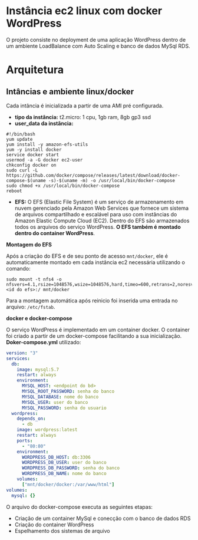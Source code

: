 # Instância ec2 linux com docker WordPress

  O projeto consiste no deployment de uma aplicação WordPress dentro de um ambiente LoadBalance com Auto Scaling e banco de dados MySql RDS.
  
# Arquitetura
  
## Intâncias e ambiente linux/docker
Cada intância é inicializada a partir de uma AMI pré configurada.
- **tipo da instância:** t2.micro: 1 cpu, 1gb ram, 8gb gp3 ssd
- **user_data da instância:**
```shell
#!/bin/bash
yum update
yum install -y amazon-efs-utils
yum -y install docker
service docker start
usermod -a -G docker ec2-user
chkconfig docker on
sudo curl -L https://github.com/docker/compose/releases/latest/download/docker-compose-$(uname -s)-$(uname -m) -o /usr/local/bin/docker-compose
sudo chmod +x /usr/local/bin/docker-compose
reboot
```
- **EFS:** O EFS (Elastic File System) é um serviço de armazenamento em nuvem gerenciado pela Amazon Web Services que fornece um sistema de arquivos compartilhado e escalável para uso com instâncias do Amazon Elastic Compute Cloud (EC2). Dentro do EFS são armazenados todos os arquivos do serviço WordPress. **O EFS também é montado dentro do container WordPress**.

**Montagem do EFS**

Após a criação do EFS e de seu ponto de acesso `mnt/docker`, ele é automaticamente montado em cada instância ec2 necessária utilizando o comando:

```shell
sudo mount -t nfs4 -o nfsvers=4.1,rsize=1048576,wsize=1048576,hard,timeo=600,retrans=2,noresvport <id do efs>:/ mnt/docker
```

Para a montagem automática após reinicio foi inserida uma entrada no arquivo: `/etc/fstab`.

**docker e docker-compose**

O serviço WordPress é implementado em um container docker. O container foi criado a partir de um docker-compose facilitando a sua inicialização.
**Doker-compose.yml** utilizado: 

```yaml
version: "3"
services:
  db:
    image: mysql:5.7
    restart: always
    environment:
      MYSQL_HOST: <endpoint do bd>
      MYSQL_ROOT_PASSWORD: senha do banco
      MYSQL_DATABASE: nome do banco
      MYSQL_USER: user do banco
      MYSQL_PASSWORD: senha do usuario
  wordpress:
    depends_on:
      - db
    image: wordpress:latest
    restart: always
    ports:
      - "80:80"
    environment:
      WORDPRESS_DB_HOST: db:3306
      WORDPRESS_DB_USER: user do banco
      WORDPRESS_DB_PASSWORD: senha do banco
      WORDPRESS_DB_NAME: nome do banco
    volumes:
      ["mnt/docker/docker:/var/www/html"]
volumes:
  mysql: {}
```

O arquivo do docker-compose executa as seguintes etapas:

- Criação de um container MySql e conecção com o banco de dados RDS
- Criação do container WordPress
- Espelhamento dos sistemas de arquivo




